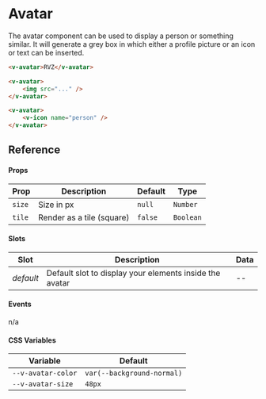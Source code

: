 # Avatar

The avatar component can be used to display a person or something similar. It will generate a grey box in which either a
profile picture or an icon or text can be inserted.

```html
<v-avatar>RVZ</v-avatar>

<v-avatar>
	<img src="..." />
</v-avatar>

<v-avatar>
	<v-icon name="person" />
</v-avatar>
```

## Reference

#### Props

| Prop   | Description               | Default | Type      |
| ------ | ------------------------- | ------- | --------- |
| `size` | Size in px                | `null`  | `Number`  |
| `tile` | Render as a tile (square) | `false` | `Boolean` |

#### Slots

| Slot      | Description                                             | Data |
| --------- | ------------------------------------------------------- | ---- |
| _default_ | Default slot to display your elements inside the avatar | --   |

#### Events

n/a

#### CSS Variables

| Variable           | Default                    |
| ------------------ | -------------------------- |
| `--v-avatar-color` | `var(--background-normal)` |
| `--v-avatar-size`  | `48px`                     |
